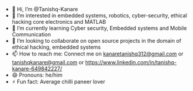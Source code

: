 - 👋 Hi, I’m @Tanishq-Kanare
- 👀 I’m interested in embedded systems, robotics, cyber-security, ethical hacking core electronics and MATLAB
- 🌱 I’m currently learning Cyber security, Embedded systems and Mobile Communication
- 💞️ I’m looking to collaborate on open source projects in the domain of ethical hacking, embedded systems
- 📫 How to reach me: Connect me on kanaretanishq312@gmail.com or tanishqkanare@gmail.com or https://www.linkedin.com/in/tanishq-kanare-649842227/
- 😄 Pronouns: he/him
- ⚡ Fun fact: Average chilli paneer lover

<!---
Tanishq-Kanare/Tanishq-Kanare is a ✨ special ✨ repository because its `README.md` (this file) appears on your GitHub profile.
You can click the Preview link to take a look at your changes.
--->
